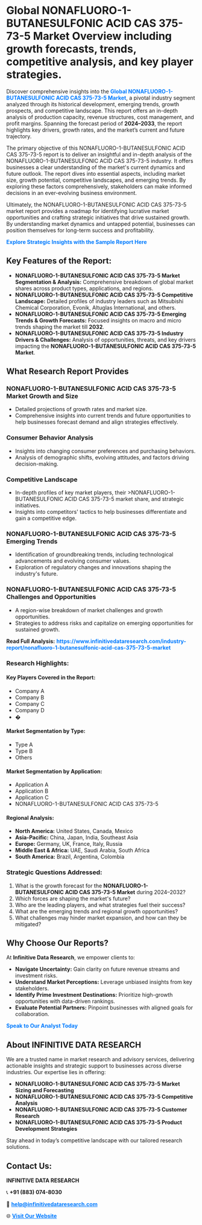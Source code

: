 <h1>Global NONAFLUORO-1-BUTANESULFONIC ACID CAS 375-73-5 Market Overview including growth forecasts, trends, competitive analysis, and key player strategies.</h1>
<p>
Discover comprehensive insights into the 
<a href="https://www.infinitivedataresearch.com/industry-report/nonafluoro-1-butanesulfonic-acid-cas-375-73-5-market" rel="dofollow" style="color: #007BFF; text-decoration: none;"><strong>Global NONAFLUORO-1-BUTANESULFONIC ACID CAS 375-73-5 Market</strong></a>, a pivotal industry segment analyzed through its historical development, emerging trends, growth prospects, and competitive landscape. This report offers an in-depth analysis of production capacity, revenue structures, cost management, and profit margins. Spanning the forecast period of <strong>2024–2033</strong>, the report highlights key drivers, growth rates, and the market’s current and future trajectory.
</p>
<p>
The primary objective of this NONAFLUORO-1-BUTANESULFONIC ACID CAS 375-73-5 report is to deliver an insightful and in-depth analysis of the NONAFLUORO-1-BUTANESULFONIC ACID CAS 375-73-5 industry. It offers businesses a clear understanding of the market's current dynamics and future outlook. The report dives into essential aspects, including market size, growth potential, competitive landscapes, and emerging trends. By exploring these factors comprehensively, stakeholders can make informed decisions in an ever-evolving business environment.
</p>
<p>
Ultimately, the NONAFLUORO-1-BUTANESULFONIC ACID CAS 375-73-5 market report provides a roadmap for identifying lucrative market opportunities and crafting strategic initiatives that drive sustained growth. By understanding market dynamics and untapped potential, businesses can position themselves for long-term success and profitability.
</p>
<p>
<a href="https://www.infinitivedataresearch.com/request-sample/reportId=110950" style="color: #007BFF; text-decoration: none;"><strong>Explore Strategic Insights with the Sample Report Here</strong></a>
</p>

<h2>Key Features of the Report:</h2>
<ul>
<li><strong>NONAFLUORO-1-BUTANESULFONIC ACID CAS 375-73-5 Market Segmentation & Analysis:</strong> Comprehensive breakdown of global market shares across product types, applications, and regions.</li>
<li><strong>NONAFLUORO-1-BUTANESULFONIC ACID CAS 375-73-5 Competitive Landscape:</strong> Detailed profiles of industry leaders such as Mitsubishi Chemical Corporation, Evonik, Altuglas International, and others.</li>
<li><strong>NONAFLUORO-1-BUTANESULFONIC ACID CAS 375-73-5 Emerging Trends & Growth Forecasts:</strong> Focused insights on macro and micro trends shaping the market till <strong>2032</strong>.</li>
<li><strong>NONAFLUORO-1-BUTANESULFONIC ACID CAS 375-73-5 Industry Drivers & Challenges:</strong> Analysis of opportunities, threats, and key drivers impacting the <strong>NONAFLUORO-1-BUTANESULFONIC ACID CAS 375-73-5 Market</strong>.</li>
</ul>

<h2>What Research Report Provides</h2>
<h3>NONAFLUORO-1-BUTANESULFONIC ACID CAS 375-73-5 Market Growth and Size</h3>
<ul>
<li>Detailed projections of growth rates and market size.</li>
<li>Comprehensive insights into current trends and future opportunities to help businesses forecast demand and align strategies effectively.</li>
</ul>

<h3>Consumer Behavior Analysis</h3>
<ul>
<li>Insights into changing consumer preferences and purchasing behaviors.</li>
<li>Analysis of demographic shifts, evolving attitudes, and factors driving decision-making.</li>
</ul>

<h3>Competitive Landscape</h3>
<ul>
<li>In-depth profiles of key market players, their >NONAFLUORO-1-BUTANESULFONIC ACID CAS 375-73-5 market share, and strategic initiatives.</li>
<li>Insights into competitors' tactics to help businesses differentiate and gain a competitive edge.</li>
</ul>

<h3>NONAFLUORO-1-BUTANESULFONIC ACID CAS 375-73-5 Emerging Trends</h3>
<ul>
<li>Identification of groundbreaking trends, including technological advancements and evolving consumer values.</li>
<li>Exploration of regulatory changes and innovations shaping the industry's future.</li>
</ul>

<h3>NONAFLUORO-1-BUTANESULFONIC ACID CAS 375-73-5 Challenges and Opportunities</h3>
<ul>
<li>A region-wise breakdown of market challenges and growth opportunities.</li>
<li>Strategies to address risks and capitalize on emerging opportunities for sustained growth.</li>
</ul>
<p><strong>Read Full Analysis:</strong> <a href="https://www.infinitivedataresearch.com/industry-report/nonafluoro-1-butanesulfonic-acid-cas-375-73-5-market" rel="dofollow" style="color: #007BFF; text-decoration: none;"><strong>https://www.infinitivedataresearch.com/industry-report/nonafluoro-1-butanesulfonic-acid-cas-375-73-5-market</strong></a></p>
<h3>Research Highlights:</h3>
<h4>Key Players Covered in the Report:</h4>
<ul><li>Company A</li><li>Company B</li><li>Company C</li><li>Company D</li><li>�</li></ul>
<h4>Market Segmentation by Type:</h4>
<ul><li>Type A</li><li>Type B</li><li>Others</li></ul>
<h4>Market Segmentation by Application:</h4>
<ul><li>Application A</li><li>Application B</li><li>Application C</li><li>NONAFLUORO-1-BUTANESULFONIC ACID CAS 375-73-5</li></ul>

<h4>Regional Analysis:</h4>
<ul>
<li><strong>North America:</strong> United States, Canada, Mexico</li>
<li><strong>Asia-Pacific:</strong> China, Japan, India, Southeast Asia</li>
<li><strong>Europe:</strong> Germany, UK, France, Italy, Russia</li>
<li><strong>Middle East & Africa:</strong> UAE, Saudi Arabia, South Africa</li>
<li><strong>South America:</strong> Brazil, Argentina, Colombia</li>
</ul>

<h3>Strategic Questions Addressed:</h3>
<ol>
<li>What is the growth forecast for the <strong>NONAFLUORO-1-BUTANESULFONIC ACID CAS 375-73-5 Market</strong> during 2024–2032?</li>
<li>Which forces are shaping the market's future?</li>
<li>Who are the leading players, and what strategies fuel their success?</li>
<li>What are the emerging trends and regional growth opportunities?</li>
<li>What challenges may hinder market expansion, and how can they be mitigated?</li>
</ol>

<h2>Why Choose Our Reports?</h2>
<p>At <strong>Infinitive Data Research</strong>, we empower clients to:</p>
<ul>
<li><strong>Navigate Uncertainty:</strong> Gain clarity on future revenue streams and investment risks.</li>
<li><strong>Understand Market Perceptions:</strong> Leverage unbiased insights from key stakeholders.</li>
<li><strong>Identify Prime Investment Destinations:</strong> Prioritize high-growth opportunities with data-driven rankings.</li>
<li><strong>Evaluate Potential Partners:</strong> Pinpoint businesses with aligned goals for collaboration.</li>
</ul>
<p><a href="https://www.infinitivedataresearch.com/industry-report/nonafluoro-1-butanesulfonic-acid-cas-375-73-5-market" rel="dofollow" style="color: #007BFF; text-decoration: none;"><strong>Speak to Our Analyst Today</strong></a></p>

<h2>About INFINITIVE DATA RESEARCH</h2>
<p>We are a trusted name in market research and advisory services, delivering actionable insights and strategic support to businesses across diverse industries. Our expertise lies in offering:</p>
<ul>
<li><strong>NONAFLUORO-1-BUTANESULFONIC ACID CAS 375-73-5 Market Sizing and Forecasting</strong></li>
<li><strong>NONAFLUORO-1-BUTANESULFONIC ACID CAS 375-73-5 Competitive Analysis</strong></li>
<li><strong>NONAFLUORO-1-BUTANESULFONIC ACID CAS 375-73-5 Customer Research</strong></li>
<li><strong>NONAFLUORO-1-BUTANESULFONIC ACID CAS 375-73-5 Product Development Strategies</strong></li>
</ul>
<p>Stay ahead in today’s competitive landscape with our tailored research solutions.</p>

<h2>Contact Us:</h2>
<p><strong>INFINITIVE DATA RESEARCH</strong></p>
<p>📞 <strong>+91 (883) 074-8030</strong></p>
<p>📧 <strong><a href="mailto:help@infinitivedataresearch.com" style="color: #007BFF;">help@infinitivedataresearch.com</a></strong></p>
<p>🌐 <strong><a href="https://www.infinitivedataresearch.com" rel="dofollow" style="color: #007BFF;">Visit Our Website</a></strong></p>